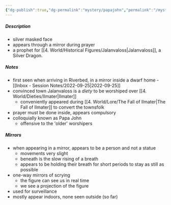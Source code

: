 ```yaml
---
{"dg-publish":true,"dg-permalink":"mystery/papajohn","permalink":"/mystery/papajohn/","dgHomeLink":true,"dgPassFrontmatter":false}
---
```


##### Description
- silver masked face
- appears through a mirror during prayer
- a prophet for [[4. World/Historical Figures/Jalanvaloss|Jalanvaloss]], a Silver Dragon.

##### Notes
- first seen when arriving in Riverbed, in a mirror inside a dwarf home - [[Inbox - Session Notes/2022-09-25|2022-09-25]]
- convinced town Jalanvaloss is a *diety* to be worshiped over [[4. World/Dieties/Ilmater|Ilmater]]
	- conveniently appeared during [[4. World/Lore/The Fall of Ilmater|The Fall of Ilmater]] to convert the townsfolk
- prayer must be done inside, appears compulsory
- colloquially known as Papa John
	- offensive to the 'older' worshipers


##### Mirrors
- when appearing in a mirror, appears to be a person and not a statue
	- movements very slight
	- beneath is the slow rising of a breath
	- appears to be holding their breath for short periods to stay as still as possible
- one-way mirrors of scrying
	- the figure can see us in real time
	- we see a projection of the figure
- used for surveillance
- mostly appear indoors, none seen outside (so far)